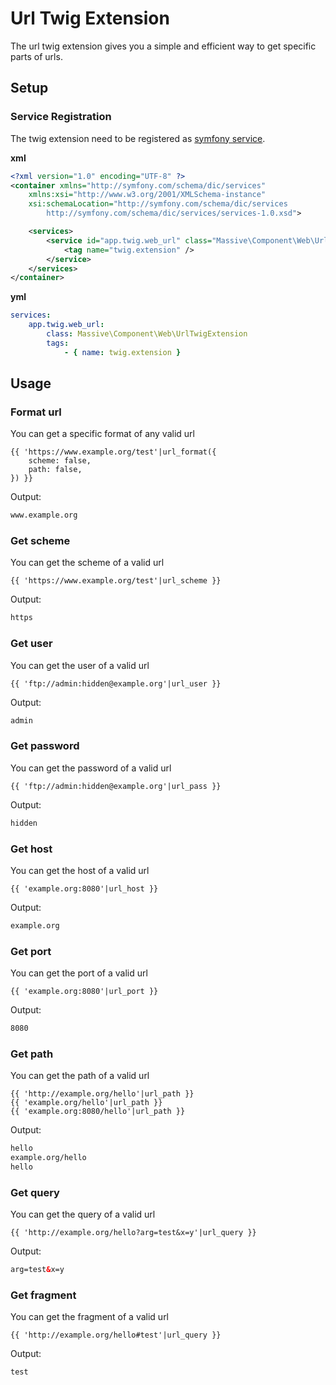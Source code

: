# Url Twig Extension

The url twig extension gives you a simple and efficient way to get specific parts of urls.

## Setup

### Service Registration

The twig extension need to be registered as [symfony service](http://symfony.com/doc/current/service_container.html).

**xml**

```xml
<?xml version="1.0" encoding="UTF-8" ?>
<container xmlns="http://symfony.com/schema/dic/services"
    xmlns:xsi="http://www.w3.org/2001/XMLSchema-instance"
    xsi:schemaLocation="http://symfony.com/schema/dic/services
        http://symfony.com/schema/dic/services/services-1.0.xsd">

    <services>
        <service id="app.twig.web_url" class="Massive\Component\Web\UrlTwigExtension">
            <tag name="twig.extension" />
        </service>
    </services>
</container>
```

**yml**

```yml
services:
    app.twig.web_url:
        class: Massive\Component\Web\UrlTwigExtension
        tags:
            - { name: twig.extension }
```

## Usage

### Format url

You can get a specific format of any valid url

```twig
{{ 'https://www.example.org/test'|url_format({
    scheme: false,
    path: false,
}) }}
```

Output:

```html
www.example.org
```

### Get scheme

You can get the scheme of a valid url

```twig
{{ 'https://www.example.org/test'|url_scheme }}
```

Output:

```html
https
```

### Get user

You can get the user of a valid url

```twig
{{ 'ftp://admin:hidden@example.org'|url_user }}
```

Output:

```html
admin
```

### Get password

You can get the password of a valid url

```twig
{{ 'ftp://admin:hidden@example.org'|url_pass }}
```

Output:

```html
hidden
```

### Get host

You can get the host of a valid url

```twig
{{ 'example.org:8080'|url_host }}
```

Output:

```html
example.org
```

### Get port

You can get the port of a valid url

```twig
{{ 'example.org:8080'|url_port }}
```

Output:

```html
8080
```

### Get path

You can get the path of a valid url

```twig
{{ 'http://example.org/hello'|url_path }}
{{ 'example.org/hello'|url_path }}
{{ 'example.org:8080/hello'|url_path }}
```

Output:

```html
hello
example.org/hello
hello
```

### Get query

You can get the query of a valid url

```twig
{{ 'http://example.org/hello?arg=test&x=y'|url_query }}
```

Output:

```html
arg=test&x=y
```

### Get fragment

You can get the fragment of a valid url

```twig
{{ 'http://example.org/hello#test'|url_query }}
```

Output:

```html
test
```
